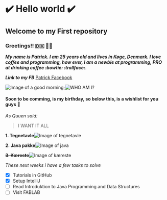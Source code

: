 # :heavy_check_mark: Hello world :heavy_check_mark: #

## **Welcome to my First repository** ##

### Greetings!! :denmark: :rainbow_flag: ###

***My name is Patrick. I am 25 years old and lives in Køge, Denmark.
I love coffee and programming, how ever, I am a newbie at programming, PRO at drinking coffee :bowtie: :trollface:***.

_**Link to my FB**_
[Patrick Facebook](https://www.facebook.com/pmylius)

![Image of a good morning](https://media2.giphy.com/media/f3FoIzAbLy5sA/200.webp?cid=790b76112e0c7125eea97e9fff91e3bb99d690c3b461e78a&rid=200.webp);![WHO AM I?](https://media2.giphy.com/media/l1KVb2dUcmuGG4tby/100.webp?cid=790b761126f7c59f189f294a3d345d3daf829b9453863189&rid=100.webp)

#### Soon to be comming, is my birthday, so below this, is a wishlist for you guys :memo: ####

_As Quuen said:_

> I WANT IT ALL

**1. Tegnetavle**![Image of tegnetavle](https://www.pricerunner.dk/product/640x640/1868934762/Wacom-Intuos-Small.jpg?c=0.7)

**2. Java pakke**![Image of java](https://static.javatpoint.com/images/core/java-features.png)

**~~3. Kæreste~~**![Image of kæreste](https://www.40plus.dk/images_v2/find-en-kaereste.jpg)

_These next weeks i have a few tasks to solve_
- [x] Tutorials in GitHub
- [x] Setup IntelliJ
- [ ] Read Introduktion to Java Programming and Data Structures
- [ ] Visit FABLAB
